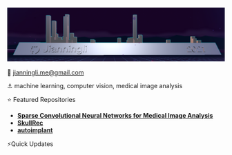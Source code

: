 
![alt text](https://github.com/Jianningli/Jianningli/blob/main/thumbnail.png)

:email: jianningli.me@gmail.com

:anchor: machine learning, computer vision, medical image analysis

:star: Featured Repositories

*  [**Sparse Convolutional Neural Networks for Medical Image Analysis**](https://github.com/Jianningli/SparseCNN)
*  [**SkullRec**](https://github.com/Project-MONAI/research-contributions/tree/main/SkullRec)
*  [**autoimplant**](https://github.com/Jianningli/autoimplant)

⚡Quick Updates



